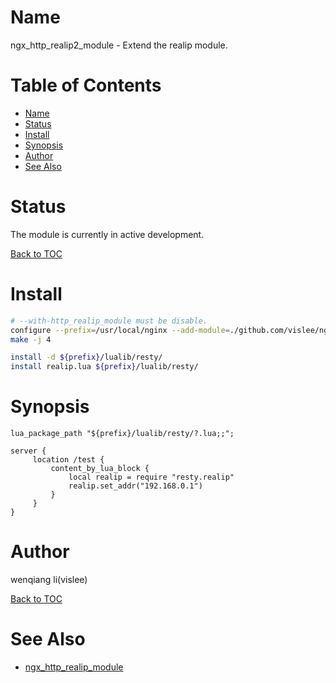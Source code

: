Name
====

ngx_http_realip2_module - Extend the realip module.

Table of Contents
=================
* [Name](#name)
* [Status](#status)
* [Install](#install)
* [Synopsis](#synopsis)
* [Author](#author)
* [See Also](#see-also)


Status
======
The module is currently in active development.

[Back to TOC](#table-of-contents)


Install
=======

```sh
# --with-http_realip_module must be disable.
configure --prefix=/usr/local/nginx --add-module=./github.com/vislee/ngx_http_realip2_module
make -j 4

install -d ${prefix}/lualib/resty/
install realip.lua ${prefix}/lualib/resty/

```


Synopsis
====================

```nginx
lua_package_path "${prefix}/lualib/resty/?.lua;;";

server {
     location /test {
         content_by_lua_block {
             local realip = require "resty.realip"
             realip.set_addr("192.168.0.1")
         }
     }
}

```


Author
======

wenqiang li(vislee)

[Back to TOC](#table-of-contents)


See Also
========

+ [ngx_http_realip_module](http://nginx.org/en/docs/http/ngx_http_realip_module.html)
